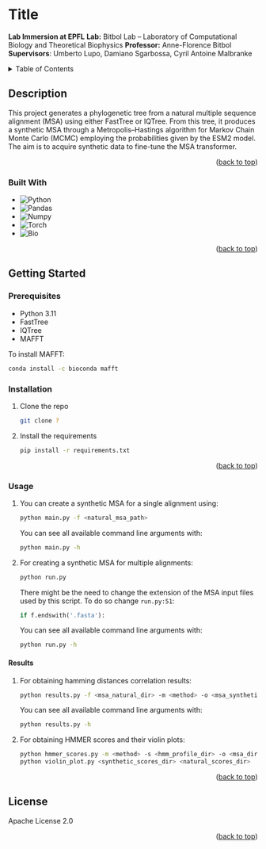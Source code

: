 <a name="readme-top"></a>

# Title

**Lab Immersion at EPFL**
**Lab:** Bitbol Lab – Laboratory of Computational Biology and Theoretical Biophysics
**Professor:** Anne-Florence Bitbol
**Supervisors**: Umberto Lupo, Damiano Sgarbossa, Cyril Antoine Malbranke


<!-- TABLE OF CONTENTS -->
<details>
  <summary>Table of Contents</summary>
  <ol>
    <li>
      <a href="#description">Description</a>
      <ul>
        <li><a href="#built-with">Built With</a></li>
      </ul>
    </li>
    <li>
      <a href="#getting-started">Getting Started</a>
      <ul>
        <li><a href="#prerequisites">Prerequisites</a></li>
        <li><a href="#installation">Installation</a></li>
      </ul>
    </li>
    <li><a href="#usage">Usage</a></li>
    <li><a href="#license">License</a></li>
  </ol>
</details>



<!-- DESCRIPTION -->
## Description
This project generates a phylogenetic tree from a natural multiple sequence alignment (MSA) using either FastTree or IQTree. From this tree, it produces a synthetic MSA through a Metropolis–Hastings algorithm for Markov Chain Monte Carlo (MCMC) employing the probabilities given by the ESM2 model. The aim is to acquire synthetic data to fine-tune the MSA transformer.

<p align="right">(<a href="#readme-top">back to top</a>)</p>

### Built With
* ![Python](https://img.shields.io/badge/python-3776AB?logo=python&logoColor=ffdd65&style=for-the-badge&logoWidth=)
* ![Pandas](https://img.shields.io/badge/pandas-3776AB?logo=pandas&style=for-the-badge&logoWidth=)
* ![Numpy](https://img.shields.io/badge/numpy-3776AB?logo=numpy&style=for-the-badge&logoWidth=)
* ![Torch](https://img.shields.io/badge/torch-3776AB?logo=pytorch&style=for-the-badge&logoWidth=)
* ![Bio](https://img.shields.io/badge/biopython-3776AB?logo=biopython&style=for-the-badge&logoWidth=)


<p align="right">(<a href="#readme-top">back to top</a>)</p>



<!-- GETTING STARTED -->
## Getting Started

### Prerequisites
* Python 3.11
* FastTree
* IQTree
* MAFFT

To install MAFFT:
   ```sh
   conda install -c bioconda mafft
   ```

### Installation
1. Clone the repo
   ```sh
   git clone ?
   ```
2. Install the requirements
   ```sh
   pip install -r requirements.txt
   ```

<p align="right">(<a href="#readme-top">back to top</a>)</p>

### Usage

1. You can create a synthetic MSA for a single alignment using:
   ```sh
   python main.py -f <natural_msa_path>
   ```
   You can see all available command line arguments with:
      ```sh
      python main.py -h
      ```

2. For creating a synthetic MSA for multiple alignments:
   ```sh
   python run.py
   ```
   There might be the need to change the extension of the MSA input files used by this script.
   To do so change `run.py:51`:
   ```python
   if f.endswith('.fasta'):
   ```
   You can see all available command line arguments with: 
      ```sh
      python run.py -h
      ```
#### Results
1. For obtaining hamming distances correlation results:
   ```sh
   python results.py -f <msa_natural_dir> -m <method> -o <msa_synthetic_dir>
   ```
   
   You can see all available command line arguments with:
   ```sh
   python results.py -h
   ```

2. For obtaining HMMER scores and their violin plots:
   ```sh
   python hmmer_scores.py -m <method> -s <hmm_profile_dir> -o <msa_dir> -r <output_dir>
   python violin_plot.py <synthetic_scores_dir> <natural_scores_dir>
   ```
   
<p align="right">(<a href="#readme-top">back to top</a>)</p>

<!-- LICENSE -->
## License
 Apache License 2.0

<p align="right">(<a href="#readme-top">back to top</a>)</p>